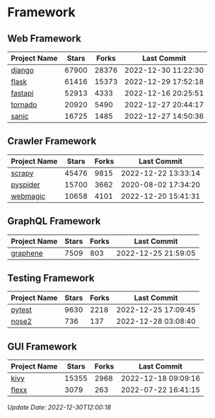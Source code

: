 # Framework

## Web Framework
| Project Name | Stars | Forks | Last Commit |
| ------------ | ----- | ----- | ----------- |
| [django](https://github.com/django/django) | 67900 | 28376 | 2022-12-30 11:22:30 |
| [flask](https://github.com/pallets/flask) | 61416 | 15373 | 2022-12-29 17:52:18 |
| [fastapi](https://github.com/tiangolo/fastapi) | 52913 | 4333 | 2022-12-16 20:25:51 |
| [tornado](https://github.com/tornadoweb/tornado) | 20920 | 5490 | 2022-12-27 20:44:17 |
| [sanic](https://github.com/sanic-org/sanic) | 16725 | 1485 | 2022-12-27 14:50:36 |

## Crawler Framework
| Project Name | Stars | Forks | Last Commit |
| ------------ | ----- | ----- | ----------- |
| [scrapy](https://github.com/scrapy/scrapy) | 45476 | 9815 | 2022-12-22 13:33:14 |
| [pyspider](https://github.com/binux/pyspider) | 15700 | 3662 | 2020-08-02 17:34:20 |
| [webmagic](https://github.com/code4craft/webmagic) | 10658 | 4101 | 2022-12-20 15:41:31 |

## GraphQL Framework
| Project Name | Stars | Forks | Last Commit |
| ------------ | ----- | ----- | ----------- |
| [graphene](https://github.com/graphql-python/graphene) | 7509 | 803 | 2022-12-25 21:59:05 |

## Testing Framework
| Project Name | Stars | Forks | Last Commit |
| ------------ | ----- | ----- | ----------- |
| [pytest](https://github.com/pytest-dev/pytest) | 9630 | 2218 | 2022-12-25 17:09:45 |
| [nose2](https://github.com/nose-devs/nose2) | 736 | 137 | 2022-12-28 03:08:40 |

## GUI Framework
| Project Name | Stars | Forks | Last Commit |
| ------------ | ----- | ----- | ----------- |
| [kivy](https://github.com/kivy/kivy) | 15355 | 2968 | 2022-12-18 09:09:16 |
| [flexx](https://github.com/flexxui/flexx) | 3079 | 263 | 2022-07-22 16:41:15 |

*Update Date: 2022-12-30T12:00:18*